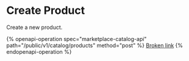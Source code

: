 # Create Product

Create a new product.

{% openapi-operation spec="marketplace-catalog-api" path="/public/v1/catalog/products" method="post" %}
[Broken link](broken-reference)
{% endopenapi-operation %}
